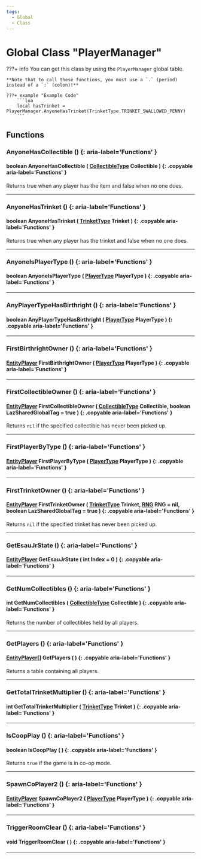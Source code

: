 ```yaml
---
tags:
  - Global
  - Class
---
```

# Global Class "PlayerManager"

???+ info
    You can get this class by using the `PlayerManager` global table.

    **Note that to call these functions, you must use a `.` (period) instead of a `:` (colon)!**
    
    ???+ example "Example Code"
        ```lua
        local hasTrinket = PlayerManager.AnyoneHasTrinket(TrinketType.TRINKET_SWALLOWED_PENNY)
        ```

## Functions

### AnyoneHasCollectible () {: aria-label='Functions' }
#### boolean AnyoneHasCollectible ( [CollectibleType](https://wofsauge.github.io/IsaacDocs/rep/enums/CollectibleType.html) Collectible ) {: .copyable aria-label='Functions' }
Returns true when any player has the item and false when no one does.

___
### AnyoneHasTrinket () {: aria-label='Functions' }
#### boolean AnyoneHasTrinket ( [TrinketType](https://wofsauge.github.io/IsaacDocs/rep/enums/TrinketType.html) Trinket ) {: .copyable aria-label='Functions' }
Returns true when any player has the trinket and false when no one does.

___
### AnyoneIsPlayerType () {: aria-label='Functions' }
#### boolean AnyoneIsPlayerType ( [PlayerType](https://wofsauge.github.io/IsaacDocs/rep/enums/PlayerType.html) PlayerType ) {: .copyable aria-label='Functions' }

___
### AnyPlayerTypeHasBirthright () {: aria-label='Functions' }
#### boolean AnyPlayerTypeHasBirthright ( [PlayerType](https://wofsauge.github.io/IsaacDocs/rep/enums/PlayerType.html) PlayerType ) {: .copyable aria-label='Functions' }

___
### FirstBirthrightOwner () {: aria-label='Functions' }
#### [EntityPlayer](EntityPlayer.md) FirstBirthrightOwner ( [PlayerType](https://wofsauge.github.io/IsaacDocs/rep/enums/PlayerType.html) PlayerType ) {: .copyable aria-label='Functions' }

___
### FirstCollectibleOwner () {: aria-label='Functions' }
#### [EntityPlayer](EntityPlayer.md) FirstCollectibleOwner ( [CollectibleType](https://wofsauge.github.io/IsaacDocs/rep/enums/CollectibleType.html) Collectible, boolean LazSharedGlobalTag = true ) {: .copyable aria-label='Functions' }
Returns `nil` if the specified collectible has never been picked up.

___
### FirstPlayerByType () {: aria-label='Functions' }
#### [EntityPlayer](EntityPlayer.md) FirstPlayerByType ( [PlayerType](https://wofsauge.github.io/IsaacDocs/rep/enums/PlayerType.html) PlayerType ) {: .copyable aria-label='Functions' }

___
### FirstTrinketOwner () {: aria-label='Functions' }
#### [EntityPlayer](EntityPlayer.md) FirstTrinketOwner ( [TrinketType](https://wofsauge.github.io/IsaacDocs/rep/enums/TrinketType.html) Trinket, [RNG](RNG.md) RNG = nil, boolean LazSharedGlobalTag = true ) {: .copyable aria-label='Functions' }
Returns `nil` if the specified trinket has never been picked up.

___
### GetEsauJrState () {: aria-label='Functions' }
#### [EntityPlayer](EntityPlayer.md) GetEsauJrState ( int Index = 0 ) {: .copyable aria-label='Functions' }

___
### GetNumCollectibles () {: aria-label='Functions' }
#### int GetNumCollectibles ( [CollectibleType](https://wofsauge.github.io/IsaacDocs/rep/enums/CollectibleType.html) Collectible ) {: .copyable aria-label='Functions' }
Returns the number of collectibles held by all players.

___
### GetPlayers () {: aria-label='Functions' }
#### [EntityPlayer](EntityPlayer.md)[] GetPlayers ( ) {: .copyable aria-label='Functions' }
Returns a table containing all players.

___
### GetTotalTrinketMultiplier () {: aria-label='Functions' }
#### int GetTotalTrinketMultiplier ( [TrinketType](https://wofsauge.github.io/IsaacDocs/rep/enums/TrinketType.html) Trinket ) {: .copyable aria-label='Functions' }

___
### IsCoopPlay () {: aria-label='Functions' }
#### boolean IsCoopPlay ( ) {: .copyable aria-label='Functions' }
Returns `true` if the game is in co-op mode.

___
### SpawnCoPlayer2 () {: aria-label='Functions' }
#### [EntityPlayer](EntityPlayer.md) SpawnCoPlayer2 ( [PlayerType](https://wofsauge.github.io/IsaacDocs/rep/enums/PlayerType.html) PlayerType ) {: .copyable aria-label='Functions' }

___
### TriggerRoomClear () {: aria-label='Functions' }
#### void TriggerRoomClear ( ) {: .copyable aria-label='Functions' }

___
